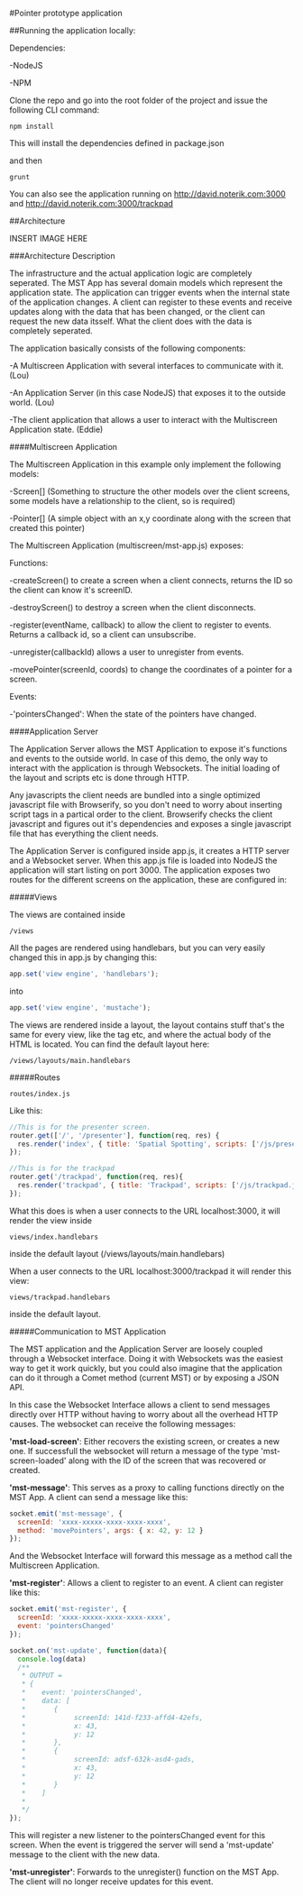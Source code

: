 #Pointer prototype application

##Running the application locally:

Dependencies:

-NodeJS

-NPM

Clone the repo and go into the root folder of the project and issue the following CLI command:

```
npm install
```

This will install the dependencies defined in package.json

and then

```
grunt
```

You can also see the application running on http://david.noterik.com:3000 and http://david.noterik.com:3000/trackpad

##Architecture

INSERT IMAGE HERE

###Architecture Description

The infrastructure and the actual application logic are completely seperated. The MST App has several domain models which represent
the application state. The application can trigger events when the internal state of the application changes. A client can register to these events
and receive updates along with the data that has been changed, or the client can request the new data itsself. What the client does with the data
is completely seperated. 

The application basically consists of the following components:

-A Multiscreen Application with several interfaces to communicate with it. (Lou)

-An Application Server (in this case NodeJS) that exposes it to the outside world. (Lou)

-The client application that allows a user to interact with the Multiscreen Application state. (Eddie)

####Multiscreen Application

The Multiscreen Application in this example only implement the following models:

-Screen[] (Something to structure the other models over the client screens, some models have a relationship to the client, so is required)

-Pointer[] (A simple object with an x,y coordinate along with the screen that created this pointer)

The Multiscreen Application (multiscreen/mst-app.js) exposes:

Functions:

-createScreen() to create a screen when a client connects, returns the ID so the client can know it's screenID.

-destroyScreen() to destroy a screen when the client disconnects.

-register(eventName, callback) to allow the client to register to events. Returns a callback id, so a client can unsubscribe.

-unregister(callbackId) allows a user to unregister from events. 

-movePointer(screenId, coords) to change the coordinates of a pointer for a screen. 

Events:

-'pointersChanged': When the state of the pointers have changed.

####Application Server

The Application Server allows the MST Application to expose it's functions and events to the outside world. In case of this demo, 
the only way to interact with the application is through Websockets. The initial loading of the layout and scripts etc is done through HTTP. 

Any javascripts the client needs are bundled into a single optimized javascript file with Browserify, so you don't need to worry about
inserting script tags in a partical order to the client. Browserify checks the client javascript and figures out it's dependencies and exposes
a single javascript file that has everything the client needs. 

The Application Server is configured inside app.js, it creates a HTTP server and a Websocket server. When this app.js file is loaded into NodeJS 
the application will start listing on port 3000. The application exposes two routes for the different screens on the application, these are configured
in:

#####Views

The views are contained inside 

```
/views
```

All the pages are rendered using handlebars, but you can very easily changed this in app.js by changing this:

```javascript
app.set('view engine', 'handlebars');
```

into 

```javascript
app.set('view engine', 'mustache');
```

The views are rendered inside a layout, the layout contains stuff that's the same for every view, like the <html> tag etc, and where the actual body of the HTML is located.
You can find the default layout here:

```
/views/layouts/main.handlebars
```

#####Routes
```
routes/index.js
```

Like this:

```javascript
//This is for the presenter screen.
router.get(['/', '/presenter'], function(req, res) {
  res.render('index', { title: 'Spatial Spotting', scripts: ['/js/presenter.js']});
});

//This is for the trackpad
router.get('/trackpad', function(req, res){
  res.render('trackpad', { title: 'Trackpad', scripts: ['/js/trackpad.js']});
});
```

What this does is when a user connects to the URL localhost:3000, it will render the view inside 

```
views/index.handlebars
```

inside the default layout (/views/layouts/main.handlebars)

When a user connects to the URL localhost:3000/trackpad it will render this view:

```
views/trackpad.handlebars
```

inside the default layout. 

#####Communication to MST Application

The MST application and the Application Server are loosely coupled through a Websocket interface. Doing it with Websockets was 
the easiest way to get it work quickly, but you could also imagine that the application can do it through a Comet method (current MST) or 
by exposing a JSON API. 

In this case the Websocket Interface allows a client to send messages directly over HTTP without having to worry about all the overhead HTTP causes. The websocket
can receive the following messages:

**'mst-load-screen'**: Either recovers the existing screen, or creates a new one. If successfull the websocket will return a message of the type 'mst-screen-loaded' along with the ID of the screen that was recovered or created. 

**'mst-message'**: This serves as a proxy to calling functions directly on the MST App. A client can send a message like this:

```javascript
socket.emit('mst-message', { 
  screenId: 'xxxx-xxxxx-xxxx-xxxx-xxxx', 
  method: 'movePointers', args: { x: 42, y: 12 }
});
```

And the Websocket Interface will forward this message as a method call the Multiscreen Application. 

**'mst-register'**: Allows a client to register to an event. A client can register like this:

```javascript
socket.emit('mst-register', {
  screenId: 'xxxx-xxxxx-xxxx-xxxx-xxxx', 
  event: 'pointersChanged'
});

socket.on('mst-update', function(data){
  console.log(data) 
  /**
   * OUTPUT = 
   * {
   *    event: 'pointersChanged',
   *    data: [
   *       {
   *            screenId: 141d-f233-affd4-42efs,
   *            x: 43,
   *            y: 12
   *       },
   *       {
   *            screenId: adsf-632k-asd4-gads,
   *            x: 43,
   *            y: 12
   *       }
   *    ]
   *
   */
});
```

This will register a new listener to the pointersChanged event for this screen. When the event is triggered the server will send a 'mst-update' message to the client with the new data. 

**'mst-unregister'**: Forwards to the unregister() function on the MST App. The client will no longer receive updates for this event. 


